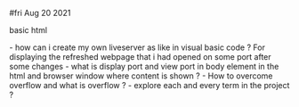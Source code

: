 #fri Aug 20 2021
<p> 
	basic html 
</p>
- how can i create my own liveserver as like in visual basic code ?
	For displaying the refreshed webpage that i had opened on some port
	after some changes
- what is display port and view port in body element in the html and browser window where content is shown ?
- How to overcome overflow and what is overflow ?
- explore each and every term in the project ?